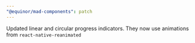 ```yaml
---
"@equinor/mad-components": patch
---
```


Updated linear and circular progress indicators. They now use animations from
`react-native-reanimated`  

